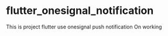 # flutter_onesignal_notification
This is project flutter use onesignal push notification On working
